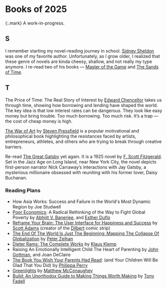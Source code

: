 # Books of 2025

{:.mark}
A work-in-progress.

## S

I remember starting my novel-reading journey in school. [Sidney Sheldon](https://en.wikipedia.org/wiki/Sidney_Sheldon) was one of my favorite author. Unfortunately, as I grow older, I realized that these genre of novels are kinda cheesy, shallow, and not really my type anymore. I re-read two of his books — [Master of the Game](https://en.wikipedia.org/wiki/Master_of_the_Game_(novel)) and [The Sands of Time](https://en.wikipedia.org/wiki/The_Sands_of_Time_(Sheldon_novel)).

## T

The Price of Time: The Real Story of Interest by [Edward Chencellor](https://en.wikipedia.org/wiki/Edward_Chancellor) takes us through time, showing how borrowing and lending have shaped the world. The key idea is that low interest rates can be dangerous. They look like easy money but bring trouble. Too much borrowing. Too much risk. It’s a trap — the cost of cheap money is high.

[The War of Art](https://en.wikipedia.org/wiki/The_War_of_Art_(book)) by [Steven Pressfield](https://en.wikipedia.org/wiki/Steven_Pressfield) is a popular motivational and philosophical book highlighting the resistances faced by artists, entrepreneurs, athletes, and others who are trying to break through creative barriers.

Re-read [The Great Gatsby](/2025/the-great-gatsby/) yet again. It is a 1925 novel by [F. Scott Fitzgerald](https://en.wikipedia.org/wiki/F._Scott_Fitzgerald). Set in the Jazz Age on Long Island, near New York City, the novel depicts first-person narrator Nick Carraway’s interactions with Jay Gatsby, a mysterious millionaire obsessed with reuniting with his former lover, Daisy Buchanan.

### Reading Plans

- How Asia Works: Success and Failure in the World's Most Dynamic Region by Joe Studwell
- [Poor Economics](https://en.wikipedia.org/wiki/Poor_Economics): A Radical Rethinking of the Way to Fight Global Poverty by [Abhijit V. Banerjee](https://en.wikipedia.org/wiki/Abhijit_Banerjee),  and [Esther Duflo](https://en.wikipedia.org/wiki/Esther_Duflo)
- [Reframe Your Brain: The User Interface for Happiness and Success](https://www.amazon.com/dp/B0CFWMH8RB) by [Scott Adams](https://en.wikipedia.org/wiki/Scott_Adams) (creator of the [Dilbert](https://en.wikipedia.org/wiki/Dilbert) comic strip)
- [The End Of The World Is Just The Beginning: Mapping The Collapse Of Globalization](https://en.wikipedia.org/wiki/The_End_of_the_World_is_just_the_Beginning) by [Peter Zeihan](https://en.wikipedia.org/wiki/Peter_Zeihan)
- [Dieter Rams: The Complete Works](https://www.amazon.com/Dieter-Rams-Complete-Klaus-Klemp/dp/1838661530/) by [Klaus Klemp](https://de.wikipedia.org/wiki/Klaus_Klemp)
- Raising An Emotionally Intelligent Child The Heart of Parenting by [John Gottman](https://en.wikipedia.org/wiki/John_Gottman), and Joan DeClaire
- [The Book You Wish Your Parents Had Read](https://www.amazon.com/Book-Wish-Your-Parents-Read/dp/1984879553): (and Your Children Will Be Glad That You Did) by [Philippa Perry](https://en.wikipedia.org/wiki/Philippa_Perry)
- [Greenlights](https://greenlights.com) by [Matthew McConaughey](https://en.wikipedia.org/wiki/Matthew_McConaughey)
- [Build: An Unorthodox Guide to Making Things Worth Making](https://www.amazon.com/Build-Unorthodox-Guide-Making-Things/dp/0063046067/) by [Tony Fadell](https://en.wikipedia.org/wiki/Tony_Fadell)